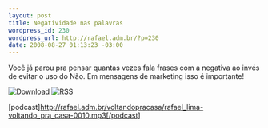 ```yaml
--- 
layout: post
title: Negatividade nas palavras
wordpress_id: 230
wordpress_url: http://rafael.adm.br/?p=230
date: 2008-08-27 01:13:23 -03:00
---
```

Você já parou pra pensar quantas vezes fala frases com a negativa ao invés de evitar o uso do Não. Em mensagens de marketing isso é importante! 

<a class="noborder" href="http://rafael.adm.br/voltandopracasa/rafael_lima-voltando_pra_casa-0010.mp3" title="Download"><img src="http://rafael.adm.br/wp-content/themes/rafael_lima-rockinblue/images/download_green.gif" border="0" alt="Download" /></a> <a class="noborder" href="http://feeds.feedburner.com/rafael_lima_podcast" title="RSS"><img src="http://rafael.adm.br/wp-content/themes/rafael_lima-rockinblue/images/icn-feed-16x16.png" border="0" alt="RSS" /></a>

[podcast]http://rafael.adm.br/voltandopracasa/rafael_lima-voltando_pra_casa-0010.mp3[/podcast]
